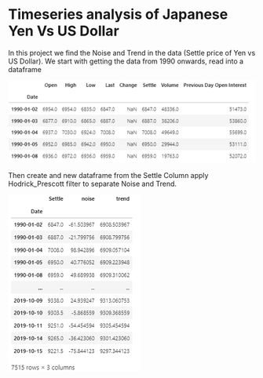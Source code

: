 # Timeseries analysis of Japanese Yen Vs US Dollar

In this project we find the Noise and Trend in the data (Settle price of Yen vs US Dollar). We start with getting the data from 1990 onwards, read into a dataframe

![Initial Dataset](Images/Data_From_1990.png)

Then create and new dataframe from the Settle Column apply Hodrick_Prescott filter to separate Noise and Trend.

![Settle, Noise, Trend](Images/noise_and_trend.png)



